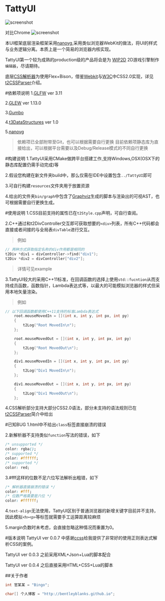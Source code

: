 # TattyUI

![screenshot](https://raw.githubusercontent.com/BentleyBlanks/TattyUI/master/screenshots/1.png)

对比Chrome
![screenshot](https://raw.githubusercontent.com/BentleyBlanks/TattyUI/master/screenshots/2.png)

本UI框架底层渲染框架采用[nanovg](https://github.com/memononen/nanovg),采用类似浏览器WebKit的做法，将UI的样式与业务逻辑分离。本质上是一个简易的浏览器内核实现。

TattyUI第一个较为成熟的production级的产品将会是为 [WIP2D](https://github.com/wubugui/WIP) 2D游戏引擎制作```编辑器```，尽请期待。

底层[CSS解析器](https://github.com/BentleyBlanks/t2CSSPareser)为使用Flex+Bison，借鉴[Webkit](https://www.webkit.org/)与[W3C](http://www.w3.org/)中CSS2.0实现，详见[t2CSSParser](https://github.com/BentleyBlanks/t2CSSPareser)介绍。

#依赖项说明
1.[GLFW](http://www.glfw.org/) ver 3.11

2.[GLEW](http://glew.sourceforge.net/) ver 1.13.0

3.[Gumbo](https://github.com/google/gumbo-parser) 

4.[t3DataStructures](https://github.com/BentleyBlanks/t3DataStructures) ver 1.0

5.[nanovg](https://github.com/memononen/nanovg)

> 依赖项已全部附带至Git，也可以根据需要自行更换
> 目前依赖项静态库为直接给出，可以根据平台需要以及Debug/Release模式的不同自行更换

#构建说明
1.TattyUI采用CMake做跨平台搭建工作,支持Windows,OSX(OSX下的静态库配置仍需手动完成)等

2.假设您构建在新文件夹build中，那么仅需在IDE中设置包含```../TattyUI```即可

3.可自行构建```resources```文件夹用于放置资源

4.给出的文件夹```bin/graph```中包含了[Graphviz](www.graphviz.org/)生成的脚本与渲染出的可视AST，也可根据需要自行更换生成。

#使用说明
1.CSS目前支持的属性已在```t2Style.cpp```声明，可自行查阅。

2.C++通过和t2DivController交互即可获取想要的```<div>```列表，所有C++代码都会直接或者间接的与全局表```divTable```进行交互。
> 例如

```cpp
// 两种方式获取指定名称的div作用都是相同的
t2Div *div1 = divController->find("div1");
t2Div *div2 = divController["div2"];
```
> 详情可见example

3.TattyUI较大的采用C++11标准，在回调函数的选择上使用```std::fucntion```从而支持成员函数，函数指针，Lambda表达式等，以最大的可能模拟浏览器的样式但采用本地矢量渲染。
> 例如

```cpp
// 以下回调函数都使用C++11支持的标准Lambda表达式
    root.mouseMovedIn = [](int x, int y, int px, int py)
    {
        t2Log("Root MovedIn\n");
    };

    root.mouseMovedOut = [](int x, int y, int px, int py)
    {
        t2Log("Root MovedOut\n");
    };

    div1.mouseMovedIn = [](int x, int y, int px, int py)
    {
        t2Log("Div1 MovedIn\n");
    };

    div1.mouseMovedOut = [](int x, int y, int px, int py)
    {
        t2Log("Div1 MovedOut\n");
    };
```

4.CSS解析部分支持大部分CSS2.0语法，部分未支持的语法规则已在[t2CSSParser](https://github.com/BentleyBlanks/t2CSSPareser)简介中给出

#已知BUG
1.html中不给出```class```标签直接崩溃的错误

2.新解析器不支持类似```function```写法的错误，如下

``` css 
/* unsupported */
color: rgba();
/* supported */
color: #ffffff;
/* supported */
color: red;
```

3.#fff这样的位数不足六位写法解析出粗错，如下
```css
/* 解析器直接崩溃的错误 */
color: #fff;
/* 位数严格需要是六位 */
color: #ffffff;
```

4.```text-align```无法使用，TattyUI区别于普通浏览器的新增关键字目前并不支持，因此模拟```<h><p>```等标签就需要手工运算距离较麻烦

5.margin负数时未考虑，会直接忽略这种情况而重置为0。

#版本说明
TattyUI ver 0.0.7 中感谢[ccss](https://github.com/jdeng/ccss)给我提供了非常好的使用正则表达式解析CSS的案例。

TattyUI ver 0.0.3 之前采用XML+Json+Lua的脚本配合

TattyUI ver 0.0.4 之后直接采用HTML+CSS+Lua的脚本

##关于作者
```cpp
int 官某某 = "Bingo";

char[] 个人博客 = "http://bentleyblanks.github.io";
```




